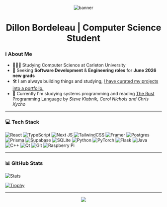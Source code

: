 <!-- Header Banner -->
<p align="center">
  <img src="https://capsule-render.vercel.app/api?type=waving&color=16a34a&height=200&section=header&text=Hey%20👋%20I'm%20Dillon!&fontSize=35&fontColor=ffffff&animation=fadeIn" alt="banner" />
</p>


<h1 align="center">Dillon Bordeleau | Computer Science Student</h1>

### ℹ️ About Me

- 👨🏼‍🎓 Studying Computer Science at Carleton University<br/>
- 💼 Seeking **Software Development** & **Engineering roles** for **June 2026 new grads**
- 🛠️ I am always building things and studying, [I have curated my projects into a portfolio.](https://www.dillonbordeleau.dev/)<br/>
- 💭 Currently I'm studying systems programming and reading [The Rust Programming Language](https://doc.rust-lang.org/book/) by _Steve Klabnik, Carol Nichols and Chris Kycho_<br/>

---

### 💻 Tech Stack

<!-- Badges from https://github.com/Ileriayo/markdown-badges -->
<!-- Badges from https://github.com/Ileriayo/markdown-badges -->
![React](https://img.shields.io/badge/react-%2320232a.svg?style=for-the-badge&logo=react&logoColor=%2361DAFB)
![TypeScript](https://img.shields.io/badge/typescript-%23007ACC.svg?style=for-the-badge&logo=typescript&logoColor=white)
![Next JS](https://img.shields.io/badge/Next-black?style=for-the-badge&logo=next.js&logoColor=white)
![TailwindCSS](https://img.shields.io/badge/tailwindcss-%2338B2AC.svg?style=for-the-badge&logo=tailwind-css&logoColor=white)
![Framer](https://img.shields.io/badge/Framer-black?style=for-the-badge&logo=framer&logoColor=blue)
![Postgres](https://img.shields.io/badge/postgres-%23316192.svg?style=for-the-badge&logo=postgresql&logoColor=white) 
![Prisma](https://img.shields.io/badge/Prisma-3982CE?style=for-the-badge&logo=Prisma&logoColor=white)
![Supabase](https://img.shields.io/badge/Supabase-3ECF8E?style=for-the-badge&logo=supabase&logoColor=white)
![SQLite](https://img.shields.io/badge/sqlite-%2307405e.svg?style=for-the-badge&logo=sqlite&logoColor=white)
![Python](https://img.shields.io/badge/python-3670A0?style=for-the-badge&logo=python&logoColor=ffdd54)
![PyTorch](https://img.shields.io/badge/PyTorch-%23EE4C2C.svg?style=for-the-badge&logo=PyTorch&logoColor=white)
![Flask](https://img.shields.io/badge/flask-%23000.svg?style=for-the-badge&logo=flask&logoColor=white)
![Java](https://img.shields.io/badge/java-%23ED8B00.svg?style=for-the-badge&logo=openjdk&logoColor=white)
![C++](https://img.shields.io/badge/c++-%2300599C.svg?style=for-the-badge&logo=c%2B%2B&logoColor=white)
![Qt](https://img.shields.io/badge/Qt-%23217346.svg?style=for-the-badge&logo=Qt&logoColor=white)
![Git](https://img.shields.io/badge/git-%23F05033.svg?style=for-the-badge&logo=git&logoColor=white)
![Raspberry Pi](https://img.shields.io/badge/-Raspberry_Pi-C51A4A?style=for-the-badge&logo=Raspberry-Pi)

---

### 📊 GitHub Stats

[![Stats](https://github-readme-stats.vercel.app/api?username=dbordeleau&hide=prs,contribs,issues&theme=chartreuse-dark)](https://github.com/anuraghazra/github-readme-stats)
  
[![Trophy](https://github-profile-trophy.vercel.app/?username=dbordeleau&theme=matrix&no-frame=true&title=Commit,Repositories,Followers,Experience)](https://github.com/ryo-ma/github-profile-trophy)

---

<!-- Footer Banner -->
<p align="center">
  <img src="https://capsule-render.vercel.app/api?type=waving&color=16a34a&height=150&section=footer"/>
</p>


